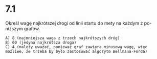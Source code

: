 # 7.1

Określ wagę najkrótszej drogi od linii startu do mety na każdym z po-
niższym grafów.

```text
A) 8 (najmniejsza waga z trzech najkrótszych dróg)
B) 60 (jedyna najkrótsza droga)
C) 4 (należy uważać, ponieważ graf zawiera minusową wagę, więc możliwe, że trzeba by było zastosować algorytm Bellmana-Forda)
```
